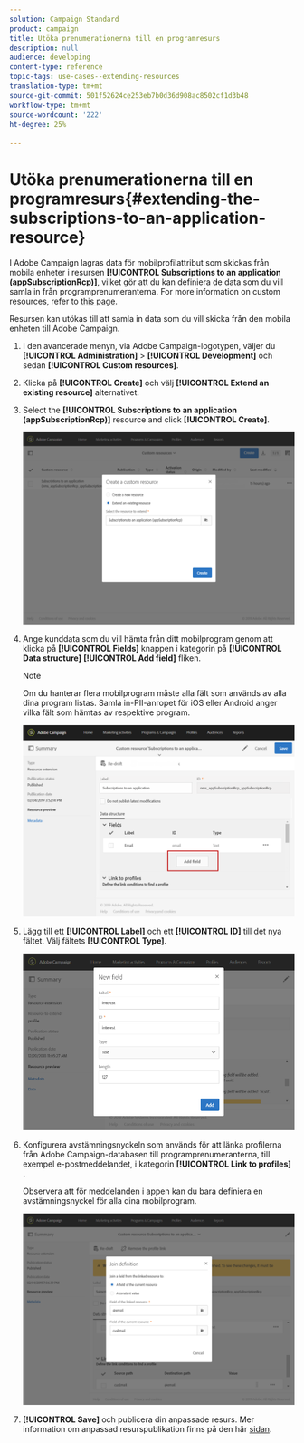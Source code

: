 ```yaml
---
solution: Campaign Standard
product: campaign
title: Utöka prenumerationerna till en programresurs
description: null
audience: developing
content-type: reference
topic-tags: use-cases--extending-resources
translation-type: tm+mt
source-git-commit: 501f52624ce253eb7b0d36d908ac8502cf1d3b48
workflow-type: tm+mt
source-wordcount: '222'
ht-degree: 25%

---
```



# Utöka prenumerationerna till en programresurs{#extending-the-subscriptions-to-an-application-resource}

I Adobe Campaign lagras data för mobilprofilattribut som skickas från mobila enheter i resursen **[!UICONTROL Subscriptions to an application (appSubscriptionRcp)]**, vilket gör att du kan definiera de data som du vill samla in från programprenumeranterna. For more information on custom resources, refer to [this page](../../developing/using/key-steps-to-add-a-resource.md).

Resursen kan utökas till att samla in data som du vill skicka från den mobila enheten till Adobe Campaign.

1. I den avancerade menyn, via Adobe Campaign-logotypen, väljer du **[!UICONTROL Administration]** > **[!UICONTROL Development]** och sedan **[!UICONTROL Custom resources]**.
1. Klicka på **[!UICONTROL Create]** och välj **[!UICONTROL Extend an existing resource]** alternativet.
1. Select the **[!UICONTROL Subscriptions to an application (appSubscriptionRcp)]** resource and click **[!UICONTROL Create]**.

   ![](assets/in_app_personal_data_4.png)

1. Ange kunddata som du vill hämta från ditt mobilprogram genom att klicka på **[!UICONTROL Fields]** knappen i kategorin på **[!UICONTROL Data structure]** **[!UICONTROL Add field]** fliken.

   >[!NOTE]
   >
   >Om du hanterar flera mobilprogram måste alla fält som används av alla dina program listas. Samla in-PII-anropet för iOS eller Android anger vilka fält som hämtas av respektive program.

   ![](assets/in_app_personal_data.png)

1. Lägg till ett **[!UICONTROL Label]** och ett **[!UICONTROL ID]** till det nya fältet. Välj fältets **[!UICONTROL Type]**.

   ![](assets/schema_extension_uc9.png)

1. Konfigurera avstämningsnyckeln som används för att länka profilerna från Adobe Campaign-databasen till programprenumeranterna, till exempel e-postmeddelandet, i kategorin **[!UICONTROL Link to profiles]** .

   Observera att för meddelanden i appen kan du bara definiera en avstämningsnyckel för alla dina mobilprogram.

   ![](assets/in_app_personal_data_3.png)

1. **[!UICONTROL Save]** och publicera din anpassade resurs. Mer information om anpassad resurspublikation finns på den här [sidan](../../developing/using/updating-the-database-structure.md#publishing-a-custom-resource).

